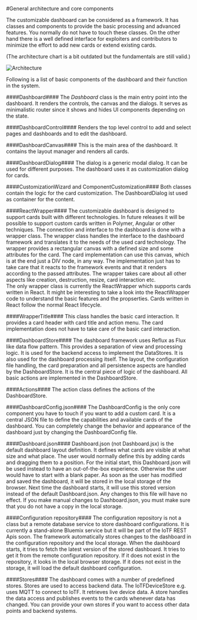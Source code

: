 #General  architecture and core components

The customizable dashboard can be considered as a framework. It has classes and components to provide the basic processing and advanced features. You normally do not have to touch these classes. On the other hand there is a well defined interface for exploiters and contributors to minimize the effort to add new cards or extend existing cards.


(The architecture chart is a bit outdated but the fundamentals are still valid.)

![Architecture](https://ibm.box.com/shared/static/rtzgfz9x4jnhj1e222cbu8ed03g4cuyv.png)

Following is a list of basic components of the dashboard and their function in the system. 

####Dashboard####
The *Dashboard* class is the main entry point into the dashboard. It renders the controls, the canvas and the dialogs. It serves as minimalistic router since it shows and hides UI components depending on the state.

####DashboardControl####
Renders the top level control to add and select pages and dashboards and to edit the dashboard.

####DashboardCanvas####
This is the main area of the dashboard. It contains the layout manager and renders all cards.

####DashboardDialog####
The dialog is a generic modal dialog. It can be used for different purposes. The dashboard uses it as customization dialog for cards.

####CustomizationWizard and ComponentCustomization####
Both classes contain the logic for the card customization. The DashboardDialog ist used as container for the content.

####ReactWrapper####
The customizable dashboard is designed to support cards built with different technologies. In future releases it will be possible to support custom cards written in Polymer, Angular or other techniques. The connection and interface to the dashboard is done with a wrapper class. The wrapper class handles the interface to the dashboard framework and translates it to the needs of the used card technology. The wrapper provides a rectangular canvas with a defined size and some attributes for the card. The card implementation can use this canvas, which is at the end just a DIV node, in any way. The implementation just has to take care that it reacts to the framework events and that it renders according to the passed attributes. The wrapper takes care about all other aspects like creation, destruction, resize, card interaction etc.    
The only wrapper class is currently the ReactWrapper which supports cards written in React. It might be interesting to take a look into the ReactWrapper code to understand the basic features and the propserties. Cards written in React follow the normal React lifecycle.

####WrapperTitle####
This class handles the basic card interaction. It provides a card header with card title and action menu. The card implementation does not have to take care of the basic card interaction. 

####DashboardStore####
The dashboard framework uses Reflux as Flux like data flow pattern. This provides a separation of view and processing logic. It is used for the backend access to implement the DataStores. It is also used for the dashboard processing itself. The layout, the configuration file handling, the card preparation and all persistence aspects are handled by the DashboardStore. It is the central piece of logic of the dashboard. All basic actions are implemented in the DashboardStore.

####Actions####
The action class defines the actions of the DashboardStore.

####DashboardConfig.json####
The DashboardConfig is the only core component you have to touch if you want to add a custom card. It is a central JSON file to define the capabilities and available cards of the dashboard. You can completely change the behavior and appearance of the dashboard just by changing the DashboardConfig file. 

####Dashboard.json####
Dashboard.json (not Dashboard.jsx) is the default dashboard layout definition. It defines what cards are visible at what size and what place. The user would normally define this by adding cards and dragging them to a position. For the initial start, this Dashboard.json will be used instead to have an out-of-the-box experience. Otherwise the user would have to start with a blank paper. As soon as the user has modified and saved the dashboard, it will be stored in the local storage of the browser. Next time the dashboard starts, it will use this stored version instead of the default Dashboard.json. Any changes to this file will have no effect. If you make manual changes to Dashboard.json, you must make sure that you do not have a copy in the local storage.

####Configuration repository####
The configuration repository is not a class but a remote database service to store dashboard configurations. It is currently a stand-alone Bluemix service but it will be part of the IoTF REST Apis soon. The framework automatically stores changes to the dashboard in the configuration repository and the local storage. When the dashboard starts, it tries to fetch the latest version of the stored dashboard. It tries to get it from the remote configuration repository. If it does not exist in the repository, it looks in the local browser storage. If it does not exist in the storage, it will load the default dashboard configuration.

####Stores####
The dashboard comes with a number of predefined stores. Stores are used to access backend data. The IoTFDeviceStore e.g. uses MQTT to connect to IoTF. It retrieves live device data. A store handles the data access and publishes events to the cards whenever data has changed.
You can provide your own stores if you want to access other data points and backend systems.



